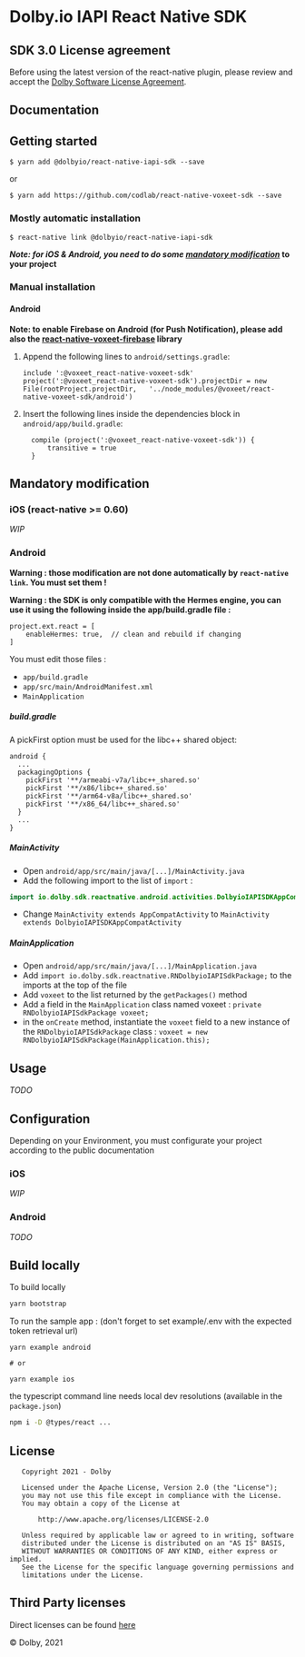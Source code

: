 # Dolby.io IAPI React Native SDK


## SDK 3.0 License agreement

Before using the latest version of the react-native plugin, please review and accept the [Dolby Software License Agreement](https://github.com/voxeet/voxeet-sdk-android/blob/main/LICENSE).

## Documentation

## Getting started

`$ yarn add @dolbyio/react-native-iapi-sdk --save`

or 

`$ yarn add https://github.com/codlab/react-native-voxeet-sdk --save`

### Mostly automatic installation

`$ react-native link @dolbyio/react-native-iapi-sdk`

**_Note: for iOS & Android, you need to do some [mandatory modification](https://github.com/voxeet/voxeet-uxkit-sdk#mandatory-modification)_ to your project**

### Manual installation

#### Android

**Note: to enable Firebase on Android (for Push Notification), please add also the [react-native-voxeet-firebase](https://github.com/voxeet/react-native-voxeet-firebase) library**

1. Append the following lines to `android/settings.gradle`:
  	```
  	include ':@voxeet_react-native-voxeet-sdk'
  	project(':@voxeet_react-native-voxeet-sdk').projectDir = new File(rootProject.projectDir, 	'../node_modules/@voxeet/react-native-voxeet-sdk/android')
  	```

2. Insert the following lines inside the dependencies block in `android/app/build.gradle`:
  	```
      compile (project(':@voxeet_react-native-voxeet-sdk')) {
          transitive = true
      }
  	```

## Mandatory modification

### iOS (react-native >= 0.60)

_WIP_

### Android

**Warning : those modification are not done automatically by `react-native link`. You must set them !**

**Warning : the SDK is only compatible with the Hermes engine, you can use it using the following inside the app/build.gradle file :**

```
project.ext.react = [
    enableHermes: true,  // clean and rebuild if changing
]
```

You must edit those files :
- `app/build.gradle`
- `app/src/main/AndroidManifest.xml`
- `MainApplication`

##### build.gradle

A pickFirst option must be used for the libc++ shared object:

```
android {
  ...
  packagingOptions {
    pickFirst '**/armeabi-v7a/libc++_shared.so'
    pickFirst '**/x86/libc++_shared.so'
    pickFirst '**/arm64-v8a/libc++_shared.so'
    pickFirst '**/x86_64/libc++_shared.so'
  }
  ...
}
```

##### MainActivity


  - Open `android/app/src/main/java/[...]/MainActivity.java`
  - Add the following import to the list of `import` :

```java
import io.dolby.sdk.reactnative.android.activities.DolbyioIAPISDKAppCompatActivity;
```

  - Change `MainActivity extends AppCompatActivity` to `MainActivity extends DolbyioIAPISDKAppCompatActivity`

##### MainApplication

  - Open `android/app/src/main/java/[...]/MainApplication.java`
  - Add `import io.dolby.sdk.reactnative.RNDolbyioIAPISdkPackage;` to the imports at the top of the file
  - Add `voxeet` to the list returned by the `getPackages()` method
  - Add a field in the `MainApplication` class named voxeet : `private RNDolbyioIAPISdkPackage voxeet;`
  - in the `onCreate` method, instantiate the `voxeet` field to a new instance of the `RNDolbyioIAPISdkPackage` class : `voxeet = new RNDolbyioIAPISdkPackage(MainApplication.this);`

## Usage

_TODO_

## Configuration

Depending on your Environment, you must configurate your project according to the public documentation

### iOS

_WIP_

### Android

_TODO_

## Build locally

To build locally 

```bash
yarn bootstrap
```

To run the sample app : (don't forget to set example/.env with the expected token retrieval url)

```
yarn example android

# or

yarn example ios
```

the typescript command line needs local dev resolutions (available in the `package.json`)

```bash
npm i -D @types/react ...
```

## License

```
   Copyright 2021 - Dolby

   Licensed under the Apache License, Version 2.0 (the "License");
   you may not use this file except in compliance with the License.
   You may obtain a copy of the License at

       http://www.apache.org/licenses/LICENSE-2.0

   Unless required by applicable law or agreed to in writing, software
   distributed under the License is distributed on an "AS IS" BASIS,
   WITHOUT WARRANTIES OR CONDITIONS OF ANY KIND, either express or implied.
   See the License for the specific language governing permissions and
   limitations under the License.
```

## Third Party licenses

Direct licenses can be found [here](./LICENSES.md)

© Dolby, 2021